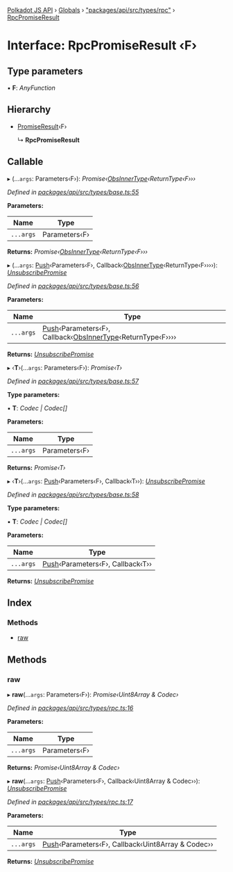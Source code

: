 [Polkadot JS API](../README.md) › [Globals](../globals.md) › ["packages/api/src/types/rpc"](../modules/_packages_api_src_types_rpc_.md) › [RpcPromiseResult](_packages_api_src_types_rpc_.rpcpromiseresult.md)

# Interface: RpcPromiseResult ‹**F**›

## Type parameters

▪ **F**: *AnyFunction*

## Hierarchy

* [PromiseResult](_packages_api_src_types_base_.promiseresult.md)‹F›

  ↳ **RpcPromiseResult**

## Callable

▸ (...`args`: Parameters‹F›): *Promise‹[ObsInnerType](../modules/_packages_api_src_types_base_.md#obsinnertype)‹ReturnType‹F›››*

*Defined in [packages/api/src/types/base.ts:55](https://github.com/polkadot-js/api/blob/53655019b/packages/api/src/types/base.ts#L55)*

**Parameters:**

Name | Type |
------ | ------ |
`...args` | Parameters‹F› |

**Returns:** *Promise‹[ObsInnerType](../modules/_packages_api_src_types_base_.md#obsinnertype)‹ReturnType‹F›››*

▸ (...`args`: [Push](../modules/_packages_api_src_types_base_.md#push)‹Parameters‹F›, Callback‹[ObsInnerType](../modules/_packages_api_src_types_base_.md#obsinnertype)‹ReturnType‹F››››): *[UnsubscribePromise](../modules/_packages_api_src_types_base_.md#unsubscribepromise)*

*Defined in [packages/api/src/types/base.ts:56](https://github.com/polkadot-js/api/blob/53655019b/packages/api/src/types/base.ts#L56)*

**Parameters:**

Name | Type |
------ | ------ |
`...args` | [Push](../modules/_packages_api_src_types_base_.md#push)‹Parameters‹F›, Callback‹[ObsInnerType](../modules/_packages_api_src_types_base_.md#obsinnertype)‹ReturnType‹F›››› |

**Returns:** *[UnsubscribePromise](../modules/_packages_api_src_types_base_.md#unsubscribepromise)*

▸ ‹**T**›(...`args`: Parameters‹F›): *Promise‹T›*

*Defined in [packages/api/src/types/base.ts:57](https://github.com/polkadot-js/api/blob/53655019b/packages/api/src/types/base.ts#L57)*

**Type parameters:**

▪ **T**: *Codec | Codec[]*

**Parameters:**

Name | Type |
------ | ------ |
`...args` | Parameters‹F› |

**Returns:** *Promise‹T›*

▸ ‹**T**›(...`args`: [Push](../modules/_packages_api_src_types_base_.md#push)‹Parameters‹F›, Callback‹T››): *[UnsubscribePromise](../modules/_packages_api_src_types_base_.md#unsubscribepromise)*

*Defined in [packages/api/src/types/base.ts:58](https://github.com/polkadot-js/api/blob/53655019b/packages/api/src/types/base.ts#L58)*

**Type parameters:**

▪ **T**: *Codec | Codec[]*

**Parameters:**

Name | Type |
------ | ------ |
`...args` | [Push](../modules/_packages_api_src_types_base_.md#push)‹Parameters‹F›, Callback‹T›› |

**Returns:** *[UnsubscribePromise](../modules/_packages_api_src_types_base_.md#unsubscribepromise)*

## Index

### Methods

* [raw](_packages_api_src_types_rpc_.rpcpromiseresult.md#raw)

## Methods

###  raw

▸ **raw**(...`args`: Parameters‹F›): *Promise‹Uint8Array & Codec›*

*Defined in [packages/api/src/types/rpc.ts:16](https://github.com/polkadot-js/api/blob/53655019b/packages/api/src/types/rpc.ts#L16)*

**Parameters:**

Name | Type |
------ | ------ |
`...args` | Parameters‹F› |

**Returns:** *Promise‹Uint8Array & Codec›*

▸ **raw**(...`args`: [Push](../modules/_packages_api_src_types_base_.md#push)‹Parameters‹F›, Callback‹Uint8Array & Codec››): *[UnsubscribePromise](../modules/_packages_api_src_types_base_.md#unsubscribepromise)*

*Defined in [packages/api/src/types/rpc.ts:17](https://github.com/polkadot-js/api/blob/53655019b/packages/api/src/types/rpc.ts#L17)*

**Parameters:**

Name | Type |
------ | ------ |
`...args` | [Push](../modules/_packages_api_src_types_base_.md#push)‹Parameters‹F›, Callback‹Uint8Array & Codec›› |

**Returns:** *[UnsubscribePromise](../modules/_packages_api_src_types_base_.md#unsubscribepromise)*
